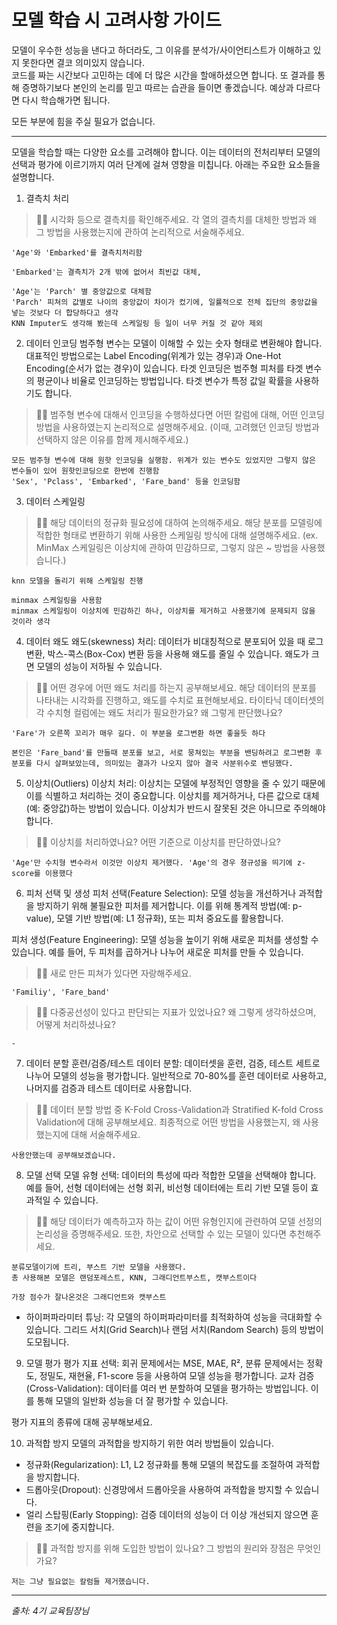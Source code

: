 # 모델 학습 시 고려사항 가이드

 모델이 우수한 성능을 낸다고 하더라도, 그 이유를 분석가/사이언티스트가 이해하고 있지 못한다면 결코 의미있지 않습니다.   
 코드를 짜는 시간보다 고민하는 데에 더 많은 시간을 할애하셨으면 합니다. 또 결과를 통해 증명하기보다 본인의 논리를 믿고 따르는 습관을 들이면 좋겠습니다. 예상과 다르다면 다시 학습해가면 됩니다.

 모든 부분에 힘을 주실 필요가 없습니다.   

--------

모델을 학습할 때는 다양한 요소를 고려해야 합니다. 이는 데이터의 전처리부터 모델의 선택과 평가에 이르기까지 여러 단계에 걸쳐 영향을 미칩니다. 아래는 주요한 요소들을 설명합니다.

1. 결측치 처리
> 🧞‍♀️ 시각화 등으로 결측치를 확인해주세요. 각 열의 결측치를 대체한 방법과 왜 그 방법을 사용했는지에 관하여 논리적으로 서술해주세요.
```
'Age'와 'Embarked'를 결측치처리함

'Embarked'는 결측치가 2개 밖에 없어서 최빈값 대체,

'Age'는 'Parch' 별 중앙값으로 대체함
'Parch' 피쳐의 값별로 나이의 중앙값이 차이가 컸기에, 일률적으로 전체 집단의 중앙값을 넣는 것보다 더 합당하다고 생각
KNN Imputer도 생각해 봤는데 스케일링 등 일이 너무 커질 것 같아 제외
```

2. 데이터 인코딩
범주형 변수는 모델이 이해할 수 있는 숫자 형태로 변환해야 합니다. 대표적인 방법으로는 Label Encoding(위계가 있는 경우)과 One-Hot Encoding(순서가 없는 경우)이 있습니다. 타겟 인코딩은 범주형 피처를 타겟 변수의 평균이나 비율로 인코딩하는 방법입니다. 타겟 변수가 특정 값일 확률을 사용하기도 합니다.

> 🧞‍♀️ 범주형 변수에 대해서 인코딩을 수행하셨다면 어떤 칼럼에 대해, 어떤 인코딩 방법을 사용하였는지 논리적으로 설명해주세요. (이때, 고려했던 인코딩 방법과 선택하지 않은 이유를 함께 제시해주세요.)

```
모든 범주형 변수에 대해 원핫 인코딩을 실행함. 위계가 있는 변수도 있었지만 그렇지 않은 변수들이 있어 원핫인코딩으로 한번에 진행함
'Sex', 'Pclass', 'Embarked', 'Fare_band' 등을 인코딩함
```


3. 데이터 스케일링

> 🧞‍♀️ 해당 데이터의 정규화 필요성에 대하여 논의해주세요. 해당 분포를 모델링에 적합한 형태로 변환하기 위해 사용한 스케일링 방식에 대해 설명해주세요.
> (ex. MinMax 스케일링은 이상치에 관하여 민감하므로, 그렇지 않은 ~ 방법을 사용했습니다.)
```
knn 모델을 돌리기 위해 스케일링 진행

minmax 스케일링을 사용함
minmax 스케일링이 이상치에 민감하긴 하나, 이상치를 제거하고 사용했기에 문제되지 않을 것이라 생각
```

4. 데이터 왜도
왜도(skewness) 처리: 데이터가 비대칭적으로 분포되어 있을 때 로그 변환, 박스-콕스(Box-Cox) 변환 등을 사용해 왜도를 줄일 수 있습니다. 왜도가 크면 모델의 성능이 저하될 수 있습니다.

> 🧞‍♀️ 어떤 경우에 어떤 왜도 처리를 하는지 공부해보세요. 해당 데이터의 분포를 나타내는 시각화를 진행하고, 왜도를 수치로 표현해보세요.
타이타닉 데이터셋의 각 수치형 컬럼에는 왜도 처리가 필요한가요? 왜 그렇게 판단했나요?
```
'Fare'가 오른쪽 꼬리가 매우 길다. 이 부분을 로그변환 하면 좋을듯 하다

본인은 'Fare_band'를 만들때 분포를 보고, 서로 뭉쳐있는 부분을 밴딩하려고 로그변환 후 분포를 다시 살펴보았는데, 의미있는 결과가 나오지 않아 결국 사분위수로 밴딩했다.
```
5. 이상치(Outliers)
이상치 처리: 이상치는 모델에 부정적인 영향을 줄 수 있기 때문에 이를 식별하고 처리하는 것이 중요합니다. 이상치를 제거하거나, 다른 값으로 대체(예: 중앙값)하는 방법이 있습니다. 이상치가 반드시 잘못된 것은 아니므로 주의해야 합니다.

> 🧞‍♀️ 이상치를 처리하였나요? 어떤 기준으로 이상치를 판단하였나요?
```
'Age'만 수치형 변수라서 이것만 이상치 제거했다. 'Age'의 경우 졍규성을 띄기에 z-score를 이용했다
```

6. 피처 선택 및 생성
피처 선택(Feature Selection): 모델 성능을 개선하거나 과적합을 방지하기 위해 불필요한 피처를 제거합니다. 이를 위해 통계적 방법(예: p-value), 모델 기반 방법(예: L1 정규화), 또는 피처 중요도를 활용합니다.

피처 생성(Feature Engineering): 모델 성능을 높이기 위해 새로운 피처를 생성할 수 있습니다. 예를 들어, 두 피처를 곱하거나 나누어 새로운 피처를 만들 수 있습니다.

> 🧞‍♀️ 새로 만든 피쳐가 있다면 자랑해주세요.
```
'Familiy', 'Fare_band'
```
> 🧞‍♀️ 다중공선성이 있다고 판단되는 지표가 있었나요? 왜 그렇게 생각하셨으며, 어떻게 처리하셨나요?
```
-
```

7. 데이터 분할
훈련/검증/테스트 데이터 분할: 데이터셋을 훈련, 검증, 테스트 세트로 나누어 모델의 성능을 평가합니다. 일반적으로 70-80%를 훈련 데이터로 사용하고, 나머지를 검증과 테스트 데이터로 사용합니다.

> 🧞‍♀️ 데이터 분할 방법 중 K-Fold Cross-Validation과 Stratified K-fold Cross Validation에 대해 공부해보세요. 최종적으로 어떤 방법을 사용했는지, 왜 사용했는지에 대해 서술해주세요.
```
사용안했는데 공부해보겠습니다.
```
8. 모델 선택
모델 유형 선택: 데이터의 특성에 따라 적합한 모델을 선택해야 합니다. 예를 들어, 선형 데이터에는 선형 회귀, 비선형 데이터에는 트리 기반 모델 등이 효과적일 수 있습니다.

> 🧞‍♀️ 해당 데이터가 예측하고자 하는 값이 어떤 유형인지에 관련하여 모델 선정의 논리성을 증명해주세요. 또한, 차안으로 선택할 수 있는 모델이 있다면 추천해주세요.
```
분류모델이기에 트리, 부스트 기반 모델을 사용했다.
총 사용해본 모델은 랜덤포레스트, KNN, 그래디언트부스트, 캣부스트이다

가장 점수가 잘나온것은 그래디언트와 캣부스트
```

+ 하이퍼파라미터 튜닝: 각 모델의 하이퍼파라미터를 최적화하여 성능을 극대화할 수 있습니다. 그리드 서치(Grid Search)나 랜덤 서치(Random Search) 등의 방법이 도모됩니다.

9. 모델 평가
평가 지표 선택: 회귀 문제에서는 MSE, MAE, R², 분류 문제에서는 정확도, 정밀도, 재현율, F1-score 등을 사용하여 모델 성능을 평가합니다.
교차 검증(Cross-Validation): 데이터를 여러 번 분할하여 모델을 평가하는 방법입니다. 이를 통해 모델의 일반화 성능을 더 잘 평가할 수 있습니다.

평가 지표의 종류에 대해 공부해보세요. 

10. 과적합 방지
모델의 과적합을 방지하기 위한 여러 방법들이 있습니다.   
- 정규화(Regularization): L1, L2 정규화를 통해 모델의 복잡도를 조절하여 과적합을 방지합니다.   
- 드롭아웃(Dropout): 신경망에서 드롭아웃을 사용하여 과적합을 방지할 수 있습니다.   
- 얼리 스탑핑(Early Stopping): 검증 데이터의 성능이 더 이상 개선되지 않으면 훈련을 조기에 중지합니다.   

> 🧞‍♀️ 과적합 방지를 위해 도입한 방법이 있나요? 그 방법의 원리와 장점은 무엇인가요?
```
저는 그냥 필요없는 칼럼들 제거했습니다.
```
---
*출처: 4기 교육팀장님*